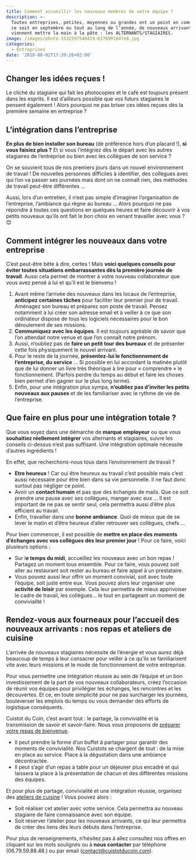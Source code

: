 ```yaml
---
title: Comment accueillir les nouveaux membres de votre équipe ?
description: >-
  Toutes entreprises, petites, moyennes ou grandes ont un point en commun ! Que
  ce soit en septembre ou tout au long de l’année, de nouveaux arrivants
  viennent mettre la main à la pâte : les ALTERNANTS/STAGIAIRES.
image: /images/photo-1532597540419-b176991847e8.jpg
categories:
  - Entreprises
date: '2018-08-02T17:39:26+02:00'
---
```

## Changer les idées reçues !

Le cliché du stagiaire qui fait les photocopies et le café est toujours présent dans les esprits. Il est d’ailleurs possible que vos futurs stagiaires le pensent également ! Alors pourquoi ne pas briser ces idées reçues dès la première semaine en entreprise ?

## L’intégration dans l’entreprise

**En plus de bien installer son bureau** (de préférence hors d’un placard !), **si vous faisiez plus ?** Et si vous l’intégriez dès le départ avec les autres stagiaires de l’entreprise ou bien avec les collègues de son service ? 

On se souvient tous de nos premiers jours dans un nouvel environnement de travail ! De nouvelles personnes difficiles à identifier, des collègues avec qui l’on va passer ses journées mais dont on ne connaît rien, des méthodes de travail peut-être différentes … 

Aussi, lors d’un entretien, il n’est pas simple d’imaginer l’organisation de l’entreprise, l’ambiance qui règne au bureau … Alors pourquoi ne pas répondre à toutes ces questions en quelques heures et faire découvrir à vos petits nouveaux qu’ils ont fait le bon choix en venant travailler avec vous ? 😊

## Comment intégrer les nouveaux dans votre entreprise

C’est peut-être bête à dire, certes ! Mais **voici quelques conseils pour éviter toutes situations embarrassantes dès la première journée de travail**. Aussi cela permet de montrer à votre nouveau collaborateur que vous avez pensé à lui et qu’il est le bienvenu !

1. Avant même l’arrivée des nouveaux dans les locaux de l’entreprise, **anticipez certaines tâches** pour faciliter leur premier jour de travail. Aménagez son bureau et préparez son poste de travail. Pensez notamment à lui créer son adresse email et à veiller à ce que son ordinateur dispose de tous les logiciels nécessaires pour le bon déroulement de ses missions. 
2. **Communiquez avec les équipes**. Il est toujours agréable de savoir que l’on attendait notre venue et que l’on connaît notre prénom. 
3. Aussi, n’oubliez pas de **faire un petit tour des bureaux** et de présenter cette fois physiquement le nouvel arrivant. 
4. Pour le reste de la journée, **présentez-lui le fonctionnement de l’entreprise, du service** … Si possible en lui accordant la matinée plutôt que de lui donner un livre très théorique à lire pour « comprendre » le fonctionnement. (Parfois perdre du temps au début et faire les choses bien permet d’en gagner sur le plus long terme).
5. Enfin, pour une intégration plus sympa, **n’oubliez pas d’inviter les petits nouveaux aux pauses** et de les familiariser avec le rythme de vie de l’entreprise.

## Que faire en plus pour une intégration totale ?

Que vous soyez dans une démarche de **marque employeur** ou que vous **souhaitiez réellement intégrer** vos alternants et stagiaires, suivre les conseils ci-dessus n’est pas suffisant. Une intégration optimale nécessite d’autres ingrédients !

En effet, que recherchons-nous tous dans l’environnement de travail ?

* **Etre heureux** ! Car oui être heureux au travail c’est possible mais c’est aussi nécessaire pour être bien dans sa vie personnelle. Il ne faut donc surtout pas négliger ce point.
* Avoir un **contact humain** et pas que des échanges de mails. Que ce soit prendre une pause avec ses collègues, manger avec eux … Il est important de ne pas se sentir seul, cela permettra aussi d’être plus efficient au travail.
* Enfin, travailler dans une **bonne ambiance**. Quoi de mieux que de se lever le matin et d’être heureux d’aller retrouver ses collègues, chefs …

Pour bien commencer, il est possible de **mettre en place des moments d’échanges avec vos collègues dès leur premier jour** !
 Pour ce faire, voici plusieurs options :

* Sur l**e temps du midi**, accueillez les nouveaux avec un bon repas ! Partagez un moment tous ensemble. Pour ce faire, vous pouvez soit aller au restaurant soit rester au bureau et faire appel à un prestataire.
* Vous pouvez aussi leur offrir un moment convivial, soit avec toute l’équipe, soit juste entre eux. Vous pouvez alors leur organiser une **activité de loisir** par exemple. Cela leur permettra de mieux apprivoiser le cadre de travail, les collègues… le tout en partageant un moment de convivialité !

## Rendez-vous aux fourneaux pour l’accueil des nouveaux arrivants : nos repas et ateliers de cuisine

L’arrivée de nouveaux stagiaires nécessite de l’énergie et vous aurez déjà beaucoup de temps à leur consacrer pour veiller à ce qu’ils se familiarisent vite avec leurs missions et le mode de fonctionnement de votre entreprise.

Pour vous permettre une intégration réussie au sein de l’équipe et un bon investissement de la part de vos nouveaux collaborateurs, créez l’occasion de réunir vos équipes pour privilégier les échanges, les rencontres et les découvertes. Et ce, en toute simplicité pour ne pas surcharger les journées, bouleverser les emplois du temps ou vous demander des efforts de logistique conséquents.

Cuistot du Coin, c’est avant tout : le partage, la convivialité et la transmission de savoir et savoir-faire. Nous vous proposons de [préparer votre repas de bienvenue](https://www.cuistotducoin.com/business). 

* Il peut prendre la forme d’un buffet à partager pour garantir des moments de convivialité. Nos Cuistots se chargent de tout : de la mise en place au service. Place à la dégustation dans une ambiance décontractée.
* Il peut s’agir d’un repas à table pour un déjeuner plus encadré et qui laissera la place à la présentation de chacun et des différentes missions des équipes.

Et pour plus de partage, convivialité et une intégration réussie, organisez des [ateliers de cuisine](https://www.cuistotducoin.com/business) ! Vous pouvez alors :

* Soit réaliser cet atelier avec votre service. Cela permettra au nouveau stagiaire de faire connaissance avec son équipe.
* Soit réserver l’atelier pour les nouveaux arrivants, ce qui leur permettra de créer des liens dès leurs débuts dans l’entreprise.

Pour plus de renseignements, n’hésitez pas à allez consultez nos offres en cliquant sur les mots soulignés ou à **nous contacter** par téléphone (06.79.59.88.48.) ou par email (contact@cuistotducoin.com).
